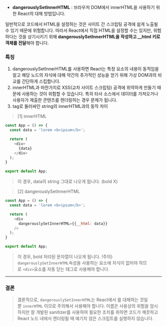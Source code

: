 -  **dangerouslySetInnerHTML** :  브라우저 DOM에서 innerHTML을 사용하기 위한 React의 대체 방법입니다.

일반적으로 코드에서 HTML을 설정하는 것은 사이트 간 스크립팅 공격에 쉽게 노출될 수 있기 때문에 위험합니다. 따라서 React에서 직접 HTML을 설정할 수는 있지만, 위험하다는 것을 상기시키기 위해 **dangerouslySetInnerHTML을 작성하고 __html 키로 객체를 전달**해야 합니다.

### 특징

1. dangerouslySetInnerHTML를 사용하면 React는 특정 요소의 내용이 동적임을 알고 해당 노드의 자식에 대해 약간의 추가적인 성능을 얻기 위해 가상 DOM과의 비교를 간단하게 스킵합니다. 
2. innerHTML과 마찬가지로 XSS(교차 사이트 스크립팅) 공격에 취약하게 만들기 때문에 사용하는 것이 위험할 수 있습니다. 특히 타사 소스에서 데이터를 가져오거나 사용자가 제출한 콘텐츠를 렌더링하는 경우 문제가 됩니다.
3. tag로 둘러싸인 string의 innerHTML과의 동작 차이
> [1] innerHTML
```js
const App = () => {
  const data = 'lorem <b>ipsum</b>';

  return (
    <div>
      {data}
    </div>
  );
}

export default App;

```
> 이 경우, data의 string 그대로 나오게 됩니다. (bold X)


> [2] dangerouslySetInnerHTML

```js
const App = () => {
  const data = 'lorem <b>ipsum</b>';

  return (
    <div
      dangerouslySetInnerHTML={{__html: data}}
    />
  );
}

export default App;
```
>  이 경우, bold 처리된 문자열이 나오게 됩니다.
>  !주의) `dangerouslySetInnerHTML`속성을 사용하는 요소에 자식이 없어야 하므로 `<div>`요소를 자동 닫는 태그로 사용해야 합니다.

---
### 결론

> 결론적으로, `dangerouslySetInnerHTML`는 React에서 를 대체하는 것일 뿐 `innerHTML` 이므로 주의해서 사용해야 합니다. 이름은 사용상의 위험을 암시하지만 잘 개발된 sanitizer를 사용하여 필요한 조치를 취하면 코드가 깨끗하고 React 노드 내에서 렌더링될 때 예기치 않은 스크립트를 실행하지 않습니다.
